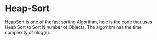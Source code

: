# Heap-Sort
HeapSort is one of the fast sorting Algorithm, here is the code that uses Heap Sort to Sort N number of Objects. The algorithm has the time complexity of nlog(n).

